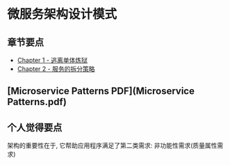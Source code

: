 # 微服务架构设计模式

## 章节要点
- [Chapter 1 - 逃离单体炼狱](doc/chapter1/README.md)
- [Chapter 2 - 服务的拆分策略](doc/chapter2/README.md)

## [Microservice Patterns PDF](Microservice Patterns.pdf)

## 个人觉得要点

架构的重要性在于, 它帮助应用程序满足了第二类需求: 非功能性需求(质量属性需求)